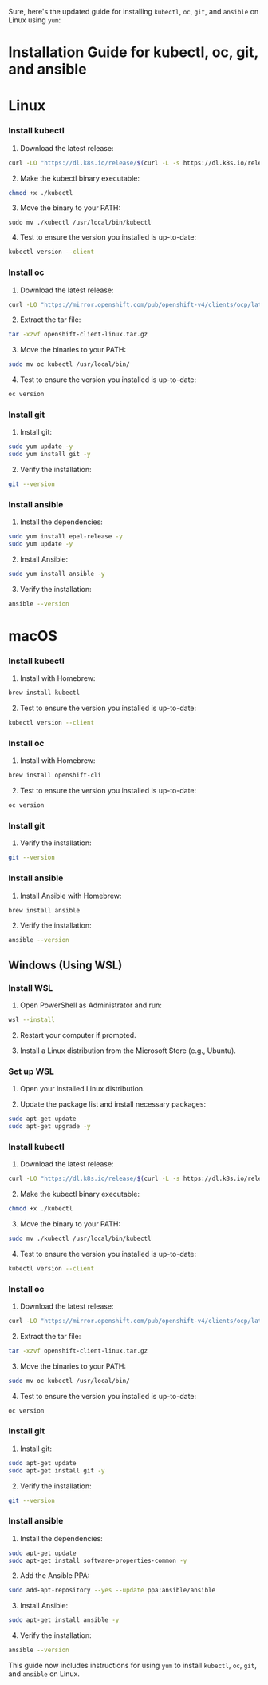 Sure, here's the updated guide for installing `kubectl`, `oc`, `git`, and `ansible` on Linux using `yum`:

Installation Guide for kubectl, oc, git, and ansible
===============================================================================

# Linux

### Install kubectl
1. Download the latest release:

```sh
curl -LO "https://dl.k8s.io/release/$(curl -L -s https://dl.k8s.io/release/stable.txt)/bin/linux/amd64/kubectl"
```

2. Make the kubectl binary executable:
```bash
chmod +x ./kubectl
```

3. Move the binary to your PATH:
```
sudo mv ./kubectl /usr/local/bin/kubectl
```

4. Test to ensure the version you installed is up-to-date:
```sh
kubectl version --client
```

### Install oc
1. Download the latest release:
```sh
curl -LO "https://mirror.openshift.com/pub/openshift-v4/clients/ocp/latest/openshift-client-linux.tar.gz"
```

2. Extract the tar file:
```sh
tar -xzvf openshift-client-linux.tar.gz
```

3. Move the binaries to your PATH:
```sh
sudo mv oc kubectl /usr/local/bin/
```

4. Test to ensure the version you installed is up-to-date:
```sh
oc version
```

### Install git
1. Install git:
```sh
sudo yum update -y
sudo yum install git -y
```

2. Verify the installation:
```sh
git --version
```

### Install ansible
1. Install the dependencies:
```sh
sudo yum install epel-release -y
sudo yum update -y
```

2. Install Ansible:
```sh
sudo yum install ansible -y
```

3. Verify the installation:
```sh
ansible --version
```

# macOS

### Install kubectl
1. Install with Homebrew:
```sh
brew install kubectl
```

2. Test to ensure the version you installed is up-to-date:
```sh
kubectl version --client
```

### Install oc
1. Install with Homebrew:
```sh
brew install openshift-cli
```

2. Test to ensure the version you installed is up-to-date:
```sh
oc version
```

### Install git
1. Verify the installation:
```sh
git --version
```

### Install ansible
1. Install Ansible with Homebrew:
```sh
brew install ansible
```

2. Verify the installation:
```sh
ansible --version
```

## Windows (Using WSL)

### Install WSL
1. Open PowerShell as Administrator and run:
```sh
wsl --install
```

2. Restart your computer if prompted.

3. Install a Linux distribution from the Microsoft Store (e.g., Ubuntu).

### Set up WSL
1. Open your installed Linux distribution.

2. Update the package list and install necessary packages:
```sh
sudo apt-get update
sudo apt-get upgrade -y
```

### Install kubectl
1. Download the latest release:
```sh
curl -LO "https://dl.k8s.io/release/$(curl -L -s https://dl.k8s.io/release/stable.txt)/bin/linux/amd64/kubectl"
```

2. Make the kubectl binary executable:
```sh
chmod +x ./kubectl
```

3. Move the binary to your PATH:
```sh
sudo mv ./kubectl /usr/local/bin/kubectl
```

4. Test to ensure the version you installed is up-to-date:
```sh
kubectl version --client
```

### Install oc
1. Download the latest release:
```sh
curl -LO "https://mirror.openshift.com/pub/openshift-v4/clients/ocp/latest/openshift-client-linux.tar.gz"
```

2. Extract the tar file:
```sh
tar -xzvf openshift-client-linux.tar.gz
```

3. Move the binaries to your PATH:
```sh
sudo mv oc kubectl /usr/local/bin/
```

4. Test to ensure the version you installed is up-to-date:
```sh
oc version
```

### Install git
1. Install git:
```sh
sudo apt-get update
sudo apt-get install git -y
```

2. Verify the installation:
```sh
git --version
```

### Install ansible
1. Install the dependencies:
```sh
sudo apt-get update
sudo apt-get install software-properties-common -y
```

2. Add the Ansible PPA:
```sh
sudo add-apt-repository --yes --update ppa:ansible/ansible
```

3. Install Ansible:
```sh
sudo apt-get install ansible -y
```

4. Verify the installation:
```sh
ansible --version
```

This guide now includes instructions for using `yum` to install `kubectl`, `oc`, `git`, and `ansible` on Linux.